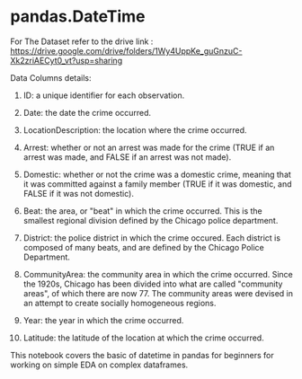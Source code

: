 # pandas.DateTime
For The Dataset refer to the drive link : https://drive.google.com/drive/folders/1Wy4UppKe_guGnzuC-Xk2zriAECyt0_vt?usp=sharing

Data Columns details:
1. ID: a unique identifier for each observation.

2. Date: the date the crime occurred.

3. LocationDescription: the location where the crime occurred.

4. Arrest: whether or not an arrest was made for the crime (TRUE if an arrest was made, and FALSE if an arrest was not made).

5. Domestic: whether or not the crime was a domestic crime, meaning that it was committed against a family member (TRUE if it was domestic, and FALSE if it was not domestic).

6. Beat: the area, or "beat" in which the crime occurred. This is the smallest regional division defined by the Chicago police department.

7. District: the police district in which the crime occured. Each district is composed of many beats, and are defined by the Chicago Police Department.

8. CommunityArea: the community area in which the crime occurred. Since the 1920s, Chicago has been divided into what are called "community areas", of which there are now 77. The community areas were devised in an attempt to create socially homogeneous regions.

9. Year: the year in which the crime occurred.

10. Latitude: the latitude of the location at which the crime occurred.

This notebook covers the basic of datetime in pandas for beginners for working on simple EDA on complex dataframes.
